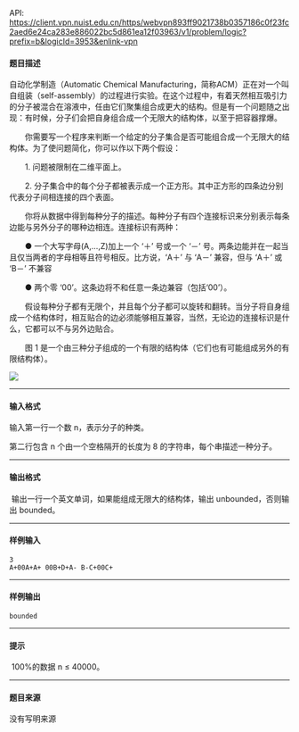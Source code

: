 API: https://client.vpn.nuist.edu.cn/https/webvpn893ff9021738b0357186c0f23fc2aed6e24ca283e886022bc5d861ea12f03963/v1/problem/logic?prefix=b&logicId=3953&enlink-vpn

#### 题目描述

自动化学制造（Automatic Chemical Manufacturing，简称ACM）正在对一个叫自组装（self-assembly）的过程进行实验。在这个过程中，有着天然相互吸引力的分子被混合在溶液中，任由它们聚集组合成更大的结构。但是有一个问题随之出现：有时候，分子们会把自身组合成一个无限大的结构体，以至于把容器撑爆。

　　你需要写一个程序来判断一个给定的分子集合是否可能组合成一个无限大的结构体。为了使问题简化，你可以作以下两个假设：

　　1. 问题被限制在二维平面上。

　　2. 分子集合中的每个分子都被表示成一个正方形。其中正方形的四条边分别代表分子间相连接的四个表面。

　　你将从数据中得到每种分子的描述。每种分子有四个连接标识来分别表示每条边能与另外分子的哪种边相连。连接标识有两种：

　　● 一个大写字母(A,…,Z)加上一个 ‘＋’ 号或一个 ‘－’ 号。两条边能并在一起当且仅当两者的字母相等且符号相反。比方说，‘A＋’ 与 ‘A－’ 兼容，但与 ‘A＋’ 或 ‘B－’ 不兼容

　　● 两个零 ‘00’。这条边将不和任意一条边兼容（包括‘00’）。

　　假设每种分子都有无限个，并且每个分子都可以旋转和翻转。当分子将自身组成一个结构体时，相互贴合的边必须能够相互兼容，当然，无论边的连接标识是什么，它都可以不与另外边贴合。

　　图 1 是一个由三种分子组成的一个有限的结构体（它们也有可能组成另外的有限结构体）。

![](../file/3953_0.jpg)

---

#### 输入格式

输入第一行一个数 n，表示分子的种类。

第二行包含 n 个由一个空格隔开的长度为 8 的字符串，每个串描述一种分子。

---

#### 输出格式

 输出一行一个英文单词，如果能组成无限大的结构体，输出 unbounded，否则输出 bounded。

---

#### 样例输入
```
3
A+00A+A+ 00B+D+A- B-C+00C+
```

---

#### 样例输出
```
bounded
```

---

#### 提示

 100%的数据 n ≤ 40000。

---

#### 题目来源

没有写明来源